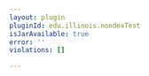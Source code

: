 ```yaml
---
layout: plugin
pluginId: edu.illinois.nondexTest
isJarAvailable: true
error: ''
violations: []

---
```

